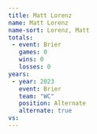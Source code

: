 ```yaml
---
title: Matt Lorenz
name: Matt Lorenz
name-sort: Lorenz, Matt
totals:
 - event: Brier
   games: 0
   wins: 0
   losses: 0
years:
 - year: 2023
   event: Brier
   team: "WC"
   position: Alternate
   alternate: true
vs:
---
```

